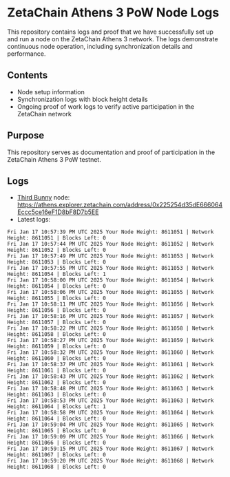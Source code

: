 # ZetaChain Athens 3 PoW Node Logs
This repository contains logs and proof that we have successfully set up and run a node on the ZetaChain Athens 3 network. The logs demonstrate continuous node operation, including synchronization details and performance.

## Contents
- Node setup information
- Synchronization logs with block height details
- Ongoing proof of work logs to verify active participation in the ZetaChain network

## Purpose
This repository serves as documentation and proof of participation in the ZetaChain Athens 3 PoW testnet.

## Logs

- [Third Bunny](https://thirdbunny.xyz/) node: https://athens.explorer.zetachain.com/address/0x225254d35dE666064Eccc5ce16eF1D8bF8D7b5EE
- Latest logs:
```
Fri Jan 17 10:57:39 PM UTC 2025 Your Node Height: 8611051 | Network Height: 8611051 | Blocks Left: 0
Fri Jan 17 10:57:44 PM UTC 2025 Your Node Height: 8611052 | Network Height: 8611052 | Blocks Left: 0
Fri Jan 17 10:57:49 PM UTC 2025 Your Node Height: 8611053 | Network Height: 8611053 | Blocks Left: 0
Fri Jan 17 10:57:55 PM UTC 2025 Your Node Height: 8611053 | Network Height: 8611054 | Blocks Left: 1
Fri Jan 17 10:58:00 PM UTC 2025 Your Node Height: 8611054 | Network Height: 8611054 | Blocks Left: 0
Fri Jan 17 10:58:06 PM UTC 2025 Your Node Height: 8611055 | Network Height: 8611055 | Blocks Left: 0
Fri Jan 17 10:58:11 PM UTC 2025 Your Node Height: 8611056 | Network Height: 8611056 | Blocks Left: 0
Fri Jan 17 10:58:16 PM UTC 2025 Your Node Height: 8611057 | Network Height: 8611057 | Blocks Left: 0
Fri Jan 17 10:58:22 PM UTC 2025 Your Node Height: 8611058 | Network Height: 8611058 | Blocks Left: 0
Fri Jan 17 10:58:27 PM UTC 2025 Your Node Height: 8611059 | Network Height: 8611059 | Blocks Left: 0
Fri Jan 17 10:58:32 PM UTC 2025 Your Node Height: 8611060 | Network Height: 8611060 | Blocks Left: 0
Fri Jan 17 10:58:37 PM UTC 2025 Your Node Height: 8611061 | Network Height: 8611061 | Blocks Left: 0
Fri Jan 17 10:58:43 PM UTC 2025 Your Node Height: 8611062 | Network Height: 8611062 | Blocks Left: 0
Fri Jan 17 10:58:48 PM UTC 2025 Your Node Height: 8611063 | Network Height: 8611063 | Blocks Left: 0
Fri Jan 17 10:58:53 PM UTC 2025 Your Node Height: 8611063 | Network Height: 8611064 | Blocks Left: 1
Fri Jan 17 10:58:58 PM UTC 2025 Your Node Height: 8611064 | Network Height: 8611064 | Blocks Left: 0
Fri Jan 17 10:59:04 PM UTC 2025 Your Node Height: 8611065 | Network Height: 8611065 | Blocks Left: 0
Fri Jan 17 10:59:09 PM UTC 2025 Your Node Height: 8611066 | Network Height: 8611066 | Blocks Left: 0
Fri Jan 17 10:59:15 PM UTC 2025 Your Node Height: 8611067 | Network Height: 8611067 | Blocks Left: 0
Fri Jan 17 10:59:20 PM UTC 2025 Your Node Height: 8611068 | Network Height: 8611068 | Blocks Left: 0
```
